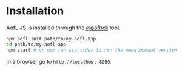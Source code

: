 # Installation

AofL JS is installed through the [@aofl/cli](https://www.npmjs.com/package/@aofl/cli) tool.

```bash
npx aofl init path/to/my-aofl-app
cd path/to/my-aofl-app
npm start # or npm run start:dev to run the development version
```

In a browser go to `http://localhost:8080`.
